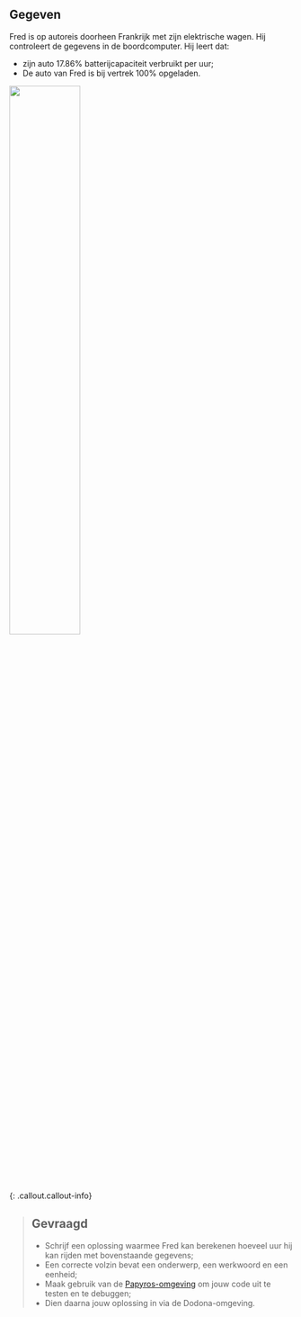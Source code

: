 ## Gegeven

Fred is op autoreis doorheen Frankrijk met zijn elektrische wagen. Hij controleert de gegevens in de boordcomputer. Hij leert dat: 
* zijn auto 17.86% batterijcapaciteit verbruikt per uur; 
* De auto van Fred is bij vertrek 100% opgeladen. 



<img src="https://images.pexels.com/photos/196652/pexels-photo-196652.jpeg?auto=compress&cs=tinysrgb&w=1260&h=750&dpr=1" width="50%"/>

{: .callout.callout-info}
> ## Gevraagd
> * Schrijf een oplossing waarmee Fred kan berekenen hoeveel uur hij kan rijden met bovenstaande gegevens; 
> * Een correcte volzin bevat een onderwerp, een werkwoord en een eenheid;
> * Maak gebruik van de [Papyros-omgeving](https://papyros.dodona.be/?locale=nl&language=JavaScript) om jouw code uit te testen en te debuggen;
> * Dien daarna jouw oplossing in via de Dodona-omgeving. 
